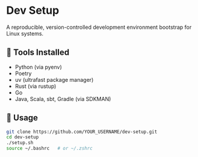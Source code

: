 # Dev Setup

A reproducible, version-controlled development environment bootstrap for Linux systems.

## 🧰 Tools Installed

- Python (via pyenv)
- Poetry
- uv (ultrafast package manager)
- Rust (via rustup)
- Go
- Java, Scala, sbt, Gradle (via SDKMAN)

## 🔧 Usage

```bash
git clone https://github.com/YOUR_USERNAME/dev-setup.git
cd dev-setup
./setup.sh
source ~/.bashrc   # or ~/.zshrc

